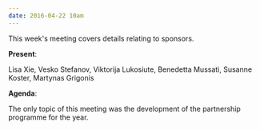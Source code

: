 ```yaml
---
date: 2016-04-22 10am
---
```


This week's meeting covers details relating to sponsors.

**Present**:

Lisa Xie, Vesko Stefanov, Viktorija Lukosiute, Benedetta Mussati, Susanne Koster, Martynas Grigonis

**Agenda**:

The only topic of this meeting was the development of the partnership programme for the year.
